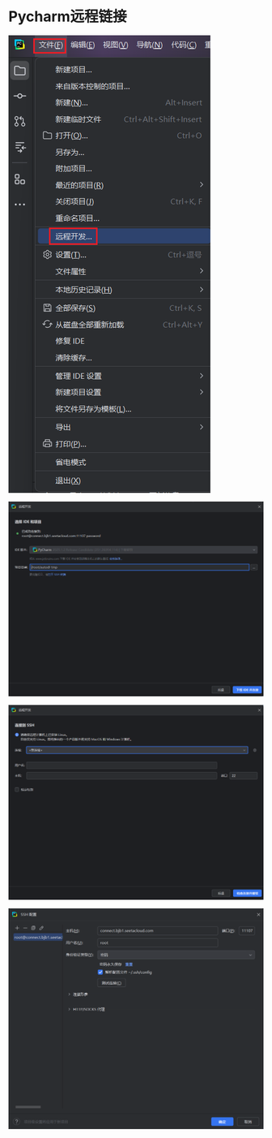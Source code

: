 
# Pycharm远程链接
![img_1.png](images/pycharm-readme/img_1.png)

![img.png](images/pycharm-readme/img.png)

![img_2.png](images/pycharm-readme/img_2.png)

![img_3.png](images/pycharm-readme/img_3.png)
